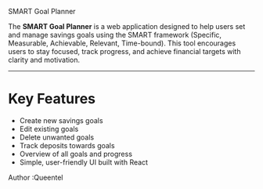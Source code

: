  SMART Goal Planner

The **SMART Goal Planner** is a web application designed to help users set and manage savings goals using the SMART framework (Specific, Measurable, Achievable, Relevant, Time-bound). This tool encourages users to stay focused, track progress, and achieve financial targets with clarity and motivation.

---

# Key Features

-  Create new savings goals
- Edit existing goals
- Delete unwanted goals
- Track deposits towards goals
- Overview of all goals and progress
- Simple, user-friendly UI built with React


Author :Queentel 


